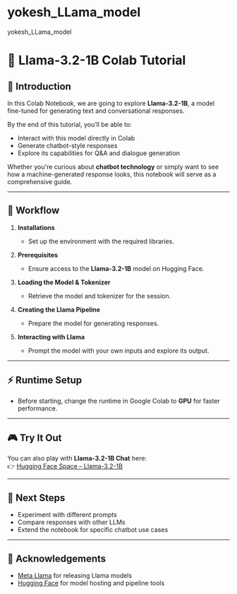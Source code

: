 # yokesh_LLama_model
yokesh_LLama_model
# 🦙 Llama-3.2-1B Colab Tutorial

## 📖 Introduction
In this Colab Notebook, we are going to explore **Llama-3.2-1B**, a model fine-tuned for generating text and conversational responses.  

By the end of this tutorial, you’ll be able to:
- Interact with this model directly in Colab  
- Generate chatbot-style responses  
- Explore its capabilities for Q&A and dialogue generation  

Whether you're curious about **chatbot technology** or simply want to see how a machine-generated response looks, this notebook will serve as a comprehensive guide.  

---

## 🔄 Workflow

1. **Installations**  
   - Set up the environment with the required libraries.  

2. **Prerequisites**  
   - Ensure access to the **Llama-3.2-1B** model on Hugging Face.  

3. **Loading the Model & Tokenizer**  
   - Retrieve the model and tokenizer for the session.  

4. **Creating the Llama Pipeline**  
   - Prepare the model for generating responses.  

5. **Interacting with Llama**  
   - Prompt the model with your own inputs and explore its output.  

---

## ⚡ Runtime Setup
- Before starting, change the runtime in Google Colab to **GPU** for faster performance.  

---

## 🎮 Try It Out
You can also play with **Llama-3.2-1B Chat** here:  
👉 [Hugging Face Space – Llama-3.2-1B](https://huggingface.co/spaces/huggingface-projects/meta-llama/Llama-3.2-1B)  

---

## 🚀 Next Steps
- Experiment with different prompts  
- Compare responses with other LLMs  
- Extend the notebook for specific chatbot use cases  

---

## 🙌 Acknowledgements
- [Meta Llama](https://ai.meta.com/llama/) for releasing Llama models  
- [Hugging Face](https://huggingface.co/) for model hosting and pipeline tools  
